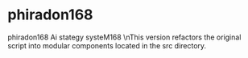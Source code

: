 # phiradon168
phiradon168 Ai stategy systeM168
\nThis version refactors the original script into modular components located in the src directory.
